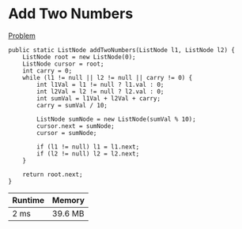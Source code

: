 # Add Two Numbers
[Problem](https://leetcode.com/problems/add-two-numbers/)

```
public static ListNode addTwoNumbers(ListNode l1, ListNode l2) {
    ListNode root = new ListNode(0);
    ListNode cursor = root;
    int carry = 0;
    while (l1 != null || l2 != null || carry != 0) {
        int l1Val = l1 != null ? l1.val : 0;
        int l2Val = l2 != null ? l2.val : 0;
        int sumVal = l1Val + l2Val + carry;
        carry = sumVal / 10;

        ListNode sumNode = new ListNode(sumVal % 10);
        cursor.next = sumNode;
        cursor = sumNode;

        if (l1 != null) l1 = l1.next;
        if (l2 != null) l2 = l2.next;
    }

    return root.next;
}
```

| Runtime       | Memory     | 
| :------------- | :---------- |
| 2 ms | 39.6 MB   |

